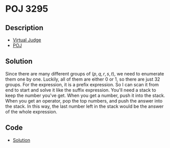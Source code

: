 # POJ 3295

## Description

- [Virtual Judge](https://vjudge.net/problem/POJ-3295)
- [POJ](http://poj.org/problem?id=3295)

## Solution

Since there are many different groups of $(p,q,r,s,t)$, we need to enumerate them one by one. Luckily, all of them are either $0$ or $1$, so there are just 32 groups. For the expression, it is a prefix expression. So I can scan it from end to start and solve it like the suffix expression. You'll need a stack to keep the number you've get. When you get a number, push it into the stack. When you get an operator, pop the top numbers, and push the answer into the stack. In this way, the last number left in the stack would be the answer of the whole expression.

## Code

- [Solution](POJ.3295.0.cpp)
